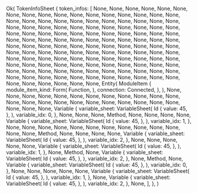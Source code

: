 Ok(
    TokenInfoSheet {
        token_infos: [
            None,
            None,
            None,
            None,
            None,
            None,
            None,
            None,
            None,
            None,
            None,
            None,
            None,
            None,
            None,
            None,
            None,
            None,
            None,
            None,
            None,
            None,
            None,
            None,
            None,
            None,
            None,
            None,
            None,
            None,
            None,
            None,
            None,
            None,
            None,
            None,
            None,
            None,
            None,
            None,
            None,
            None,
            None,
            None,
            None,
            None,
            None,
            None,
            None,
            None,
            None,
            None,
            None,
            None,
            None,
            None,
            None,
            None,
            None,
            None,
            None,
            None,
            None,
            None,
            None,
            None,
            None,
            None,
            None,
            None,
            None,
            None,
            None,
            None,
            None,
            None,
            None,
            None,
            None,
            None,
            None,
            None,
            None,
            None,
            None,
            None,
            None,
            None,
            None,
            None,
            None,
            None,
            None,
            None,
            None,
            None,
            None,
            None,
            None,
            None,
            None,
            None,
            None,
            None,
            None,
            None,
            None,
            None,
            None,
            None,
            None,
            None,
            None,
            None,
            None,
            None,
            None,
            None,
            None,
            None,
            None,
            None,
            None,
            None,
            None,
            None,
            None,
            None,
            None,
            None,
            None,
            None,
            None,
            Entity(
                ModuleItem {
                    module_item_kind: Form(
                        Function,
                    ),
                    connection: Connected,
                },
            ),
            None,
            None,
            None,
            None,
            None,
            None,
            None,
            None,
            None,
            None,
            None,
            None,
            None,
            None,
            None,
            None,
            None,
            None,
            None,
            None,
            None,
            None,
            None,
            None,
            None,
            None,
            Variable {
                variable_sheet: VariableSheet(
                    Id {
                        value: 45,
                    },
                ),
                variable_idx: 0,
            },
            None,
            None,
            None,
            Method,
            None,
            None,
            None,
            None,
            Variable {
                variable_sheet: VariableSheet(
                    Id {
                        value: 45,
                    },
                ),
                variable_idx: 1,
            },
            None,
            None,
            None,
            None,
            None,
            None,
            None,
            None,
            None,
            None,
            None,
            None,
            None,
            Method,
            None,
            None,
            None,
            None,
            Variable {
                variable_sheet: VariableSheet(
                    Id {
                        value: 45,
                    },
                ),
                variable_idx: 2,
            },
            None,
            None,
            None,
            None,
            None,
            Variable {
                variable_sheet: VariableSheet(
                    Id {
                        value: 45,
                    },
                ),
                variable_idx: 1,
            },
            None,
            Method,
            None,
            Variable {
                variable_sheet: VariableSheet(
                    Id {
                        value: 45,
                    },
                ),
                variable_idx: 2,
            },
            None,
            Method,
            None,
            Variable {
                variable_sheet: VariableSheet(
                    Id {
                        value: 45,
                    },
                ),
                variable_idx: 0,
            },
            None,
            None,
            None,
            None,
            None,
            Variable {
                variable_sheet: VariableSheet(
                    Id {
                        value: 45,
                    },
                ),
                variable_idx: 1,
            },
            None,
            Variable {
                variable_sheet: VariableSheet(
                    Id {
                        value: 45,
                    },
                ),
                variable_idx: 2,
            },
            None,
        ],
    },
)